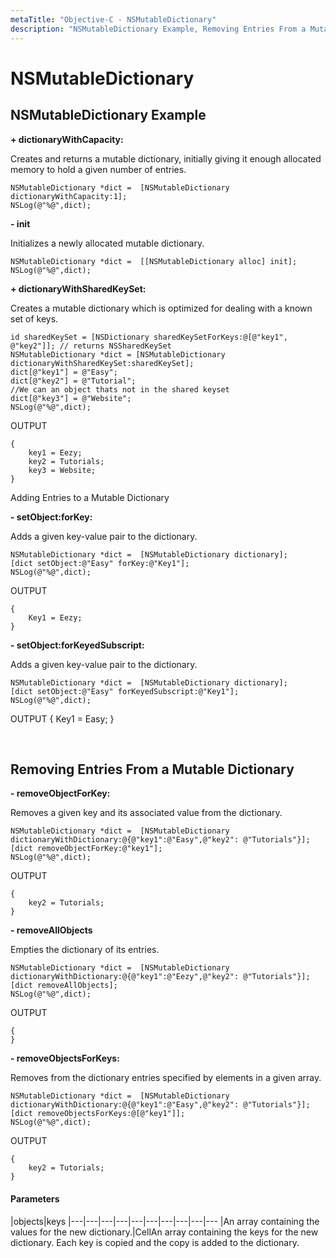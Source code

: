 ```yaml
---
metaTitle: "Objective-C - NSMutableDictionary"
description: "NSMutableDictionary Example, Removing Entries From a Mutable Dictionary"
---
```


# NSMutableDictionary



## NSMutableDictionary Example


**+ dictionaryWithCapacity:**

Creates and returns a mutable dictionary, initially giving it enough allocated memory to hold a given number of entries.

```objc
NSMutableDictionary *dict =  [NSMutableDictionary dictionaryWithCapacity:1];
NSLog(@"%@",dict);

```

**- init**

Initializes a newly allocated mutable dictionary.

```objc
NSMutableDictionary *dict =  [[NSMutableDictionary alloc] init];        
NSLog(@"%@",dict);

```

**+ dictionaryWithSharedKeySet:**

Creates a mutable dictionary which is optimized for dealing with a known set of keys.

```objc
id sharedKeySet = [NSDictionary sharedKeySetForKeys:@[@"key1", @"key2"]]; // returns NSSharedKeySet
NSMutableDictionary *dict = [NSMutableDictionary dictionaryWithSharedKeySet:sharedKeySet];
dict[@"key1"] = @"Easy";
dict[@"key2"] = @"Tutorial";
//We can an object thats not in the shared keyset
dict[@"key3"] = @"Website";
NSLog(@"%@",dict);  

```

> 
OUTPUT


```objc
{
    key1 = Eezy;
    key2 = Tutorials;
    key3 = Website;
}

```

Adding Entries to a Mutable Dictionary

**- setObject:forKey:**

Adds a given key-value pair to the dictionary.

```objc
NSMutableDictionary *dict =  [NSMutableDictionary dictionary];
[dict setObject:@"Easy" forKey:@"Key1"];
NSLog(@"%@",dict);

```

> 
OUTPUT


```objc
{
    Key1 = Eezy;
}

```

**- setObject:forKeyedSubscript:**

Adds a given key-value pair to the dictionary.

```objc
NSMutableDictionary *dict =  [NSMutableDictionary dictionary];
[dict setObject:@"Easy" forKeyedSubscript:@"Key1"];
NSLog(@"%@",dict);  

```

> 
<p>OUTPUT
{
Key1 = Easy;
}</p>


    



## Removing Entries From a Mutable Dictionary


**- removeObjectForKey:**

Removes a given key and its associated value from the dictionary.

```objc
NSMutableDictionary *dict =  [NSMutableDictionary dictionaryWithDictionary:@{@"key1":@"Easy",@"key2": @"Tutorials"}];
[dict removeObjectForKey:@"key1"];
NSLog(@"%@",dict);

```

> 
OUTPUT


```objc
{
    key2 = Tutorials;
} 

```

**- removeAllObjects**

Empties the dictionary of its entries.

```objc
NSMutableDictionary *dict =  [NSMutableDictionary dictionaryWithDictionary:@{@"key1":@"Eezy",@"key2": @"Tutorials"}];
[dict removeAllObjects];
NSLog(@"%@",dict);

```

> 
OUTPUT


```objc
{
}

```

**- removeObjectsForKeys:**

Removes from the dictionary entries specified by elements in a given array.

```objc
NSMutableDictionary *dict =  [NSMutableDictionary dictionaryWithDictionary:@{@"key1":@"Easy",@"key2": @"Tutorials"}];
[dict removeObjectsForKeys:@[@"key1"]];
NSLog(@"%@",dict);

```

> 
OUTPUT


```objc
{
    key2 = Tutorials;
}

```



#### Parameters


|objects|keys
|---|---|---|---|---|---|---|---|---|---
|An array containing the values for the new dictionary.|CellAn array containing the keys for the new dictionary. Each key is copied and the copy is added to the dictionary.

